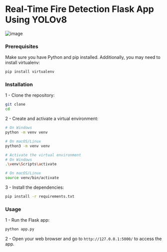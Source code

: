 # Real-Time Fire Detection Flask App Using YOLOv8


![image](https://github.com/sharathnarayan12/Fire_Vision_Bot/assets/93177242/a40d9383-1af2-4917-b8ee-89f4f3047f2e)



### Prerequisites

Make sure you have Python and pip installed. Additionally, you may need to install virtualenv:

```bash
pip install virtualenv
```

### Installation

1 - Clone the repository:

```bash
git clone 
cd 
```

2 - Create and activate a virtual environment:
```bash
# On Windows
python -m venv venv

# On macOS/Linux
python3 -m venv venv

# Activate the virtual environment
# On Windows
.\venv\Scripts\activate

# On macOS/Linux
source venv/bin/activate
```
3 - Install the dependencies:
```bash
pip install -r requirements.txt
```
### Usage
1 - Run the Flask app:
```bash
python app.py
```
2 - Open your web browser and go to `http://127.0.0.1:5000/` to access the app.



